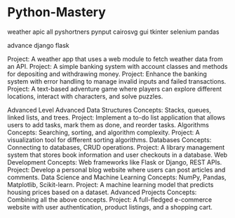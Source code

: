 # Python-Mastery

weather apic all
pyshortners
pynput
cairosvg
gui tkinter
selenium
pandas

advance
django
flask

Project: A weather app that uses a web module to fetch weather data from an API.
Project: A simple banking system with account classes and methods for depositing and withdrawing money.
Project: Enhance the banking system with error handling to manage invalid inputs and failed transactions.
Project: A text-based adventure game where players can explore different locations, interact with characters, and solve puzzles.

Advanced Level
Advanced Data Structures
Concepts: Stacks, queues, linked lists, and trees.
Project: Implement a to-do list application that allows users to add tasks, mark them as done, and reorder tasks.
Algorithms
Concepts: Searching, sorting, and algorithm complexity.
Project: A visualization tool for different sorting algorithms.
Databases
Concepts: Connecting to databases, CRUD operations.
Project: A library management system that stores book information and user checkouts in a database.
Web Development
Concepts: Web frameworks like Flask or Django, REST APIs.
Project: Develop a personal blog website where users can post articles and comments.
Data Science and Machine Learning
Concepts: NumPy, Pandas, Matplotlib, Scikit-learn.
Project: A machine learning model that predicts housing prices based on a dataset.
Advanced Projects
Concepts: Combining all the above concepts.
Project: A full-fledged e-commerce website with user authentication, product listings, and a shopping cart.